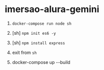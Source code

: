 # imersao-alura-gemini

1. `docker-compose run node sh`

2. [sh] `npm init es6 -y`

3. [sh] `npm install express`

4. exit from `sh`

5. docker-compose up --build
